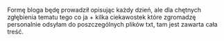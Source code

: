 Formę bloga będę prowadził opisując każdy dzień,
ale dla chętnych zgłębienia tematu tego co ja + kilka ciekawostek
 które zgromadzę personalnie odsyłam do poszczególnych plików txt, tam jest zawarta cała treść.

